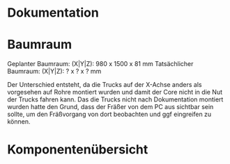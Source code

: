 # Dokumentation

# Baumraum
Geplanter Baumraum: (X|Y|Z): 980 x 1500 x 81 mm
Tatsächlicher Baumraum: (X|Y|Z): ? x ? x ? mm

Der Unterschied entsteht, da die Trucks auf der X-Achse anders als vorgesehen auf Rohre montiert wurden und damit der Core nicht in die Nut der Trucks fahren kann. Das die Trucks nicht nach Dokumentation montiert wurden hatte den Grund, dass der Fräßer von dem PC aus sichtbar sein sollte, um den Fräßvorgang von dort beobachten und ggf eingreifen zu können.

# Komponentenübersicht
